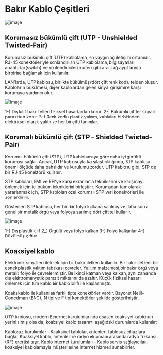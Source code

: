 # Bakır Kablo Çeşitleri

![image](https://user-images.githubusercontent.com/70758694/158560187-45b6efec-b879-40e6-a0bb-d6c1c2a09424.png)

## Korumasız bükümlü çift (UTP - Unshielded Twisted-Pair)

Korumasız bükümlü çift (UTP) kablolama, en yaygın ağ iletişimi ortamıdır. RJ-45 konektörleriyle sonlandırılan UTP kablolama, bilgisayarları anahtarlar(switch) ve yönlendiriciler(router) gibi aracı ağ aygıtlarıyla birbirine bağlamak için kullanılır.

LAN'larda, UTP kablosu, birlikte bükülmüşvdört çift renk kodlu telden oluşur. Kabloların bükülmesi, diğer kablolardan gelen sinyal girişimine karşı korumaya yardımcı olur.

![image](https://user-images.githubusercontent.com/70758694/158561217-29391591-4ff0-4fbe-9363-081e06e8cf1c.png)

1-) Dış kılıf bakır telleri fiziksel hasarlardan korur.
2-) Bükümlü çiftler sinyali parazitten korur.
3-) Renk kodlu plastik yalıtım, kabloları birbirinden elektriksel olarak yalıtır ve her bir çifti tanımlar.

## Korumalı bükümlü çift (STP - Shielded Twisted-Pair)

Korumalı bükümlü çift (STP), UTP kablolamaya göre daha iyi gürültü koruması sağlar. Ancak, UTP kablosuyla karşılaştırıldığında, STP kablosu önemli ölçüde daha pahalıdır ve kurulumu zordur. UTP kablosu gibi, STP de bir RJ-45 konektörü kullanır.

STP kabloları, EMI ve RFI'ye karşı ekranlama tekniklerini ve karışmayı önlemek için tel büküm tekniklerini birleştirir. Korumadan tam olarak yararlanmak için, STP kabloları özel korumalı STP veri konektörleri ile sonlandırılır.

Gösterilen STP kablosu, her biri bir folyo kalkana sarılmış ve daha sonra genel bir metalik örgü veya folyoya sarılmış dört çift tel kullanır.

![image](https://user-images.githubusercontent.com/70758694/158562766-a7dd1cc3-7364-476d-a7ba-423ec3787893.png)

1-) Dış plastik kılıf
2_) Örgülü veya folyo kalkan
3-) Folyo kalkanlar
4-) Bükülmüş çiftler

## Koaksiyel kablo

Elektronik sinyalleri iletmek için bir bakır iletken kullanılır. Bir bakır iletkeni bir esnek plastik yalıtım tabakası çevreler. Yalıtım malzemesi,bir bakır örgü veya metalik folyo ile çevrelenmiştir. Bu ikinci katman veya kalkan, aynı zamanda dış elektromanyetik parazit miktarını da azaltır. Küçük fiziksel hasarı önlemek için tüm kablo bir kablo kılıfı ile kaplanmıştır.

Koaks kablo ile kullanılan farklı tipte konektörler vardır. Bayonet Neill–Concelman (BNC), N tipi ve F tipi konektörler şekilde gösterilmiştir.

![image](https://user-images.githubusercontent.com/70758694/158563968-4d03dbef-c49e-4f56-ae18-d4c28897c0d8.png)

UTP kablosu, modern Ethernet kurulumlarında esasen koaksiyel kablonun yerini almış olsa da, koaksiyel kablo tasarımı aşağıdaki durumlarda kullanılır:

Kablosuz kurulumlar - Koaksiyel kablolar, antenleri kablosuz cihazlara bağlar. Koaksiyel kablo, antenler ve radyo ekipmanı arasında radyo frekansı (RF) enerjisi taşır.
Kablo internet kurulumları - Kablo servis sağlayıcıları, koaksiyel kablolamayla müşterilerine internet hizmeti sunabilirler.
